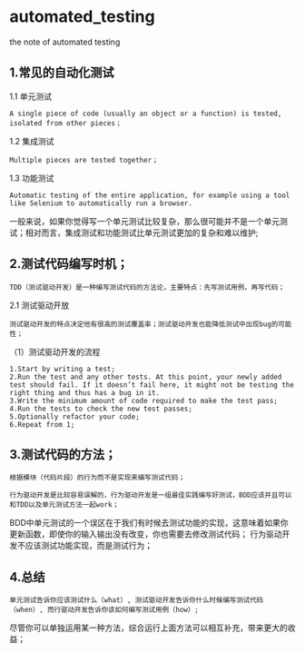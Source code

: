 # automated_testing
the note of automated testing

## 1.常见的自动化测试

1.1 单元测试

    A single piece of code (usually an object or a function) is tested, isolated from other pieces；
    
1.2 集成测试

    Multiple pieces are tested together；
    
1.3 功能测试

    Automatic testing of the entire application, for example using a tool like Selenium to automatically run a browser.


一般来说，如果你觉得写一个单元测试比较复杂，那么很可能并不是一个单元测试；相对而言，集成测试和功能测试比单元测试更加的复杂和难以维护;


## 2.测试代码编写时机；

    TDD（测试驱动开发）是一种编写测试代码的方法论，主要特点：先写测试用例，再写代码；
    
2.1 测试驱动开放

    测试驱动开发的特点决定他有很高的测试覆盖率；测试驱动开发也能降低测试中出现bug的可能性；
    
    
（1）测试驱动开发的流程
    
    1.Start by writing a test;
    2.Run the test and any other tests. At this point, your newly added test should fail. If it doesn’t fail here, it might not be testing the right thing and thus has a bug in it.
    3.Write the minimum amount of code required to make the test pass;
    4.Run the tests to check the new test passes;
    5.Optionally refactor your code;
    6.Repeat from 1;

## 3.测试代码的方法；
    
    根据模块（代码片段）的行为而不是实现来编写测试代码；

    行为驱动开发是比较容易误解的，行为驱动开发是一组最佳实践编写好测试，BDD应该并且可以和TDD以及单元测试方法一起work；
BDD中单元测试的一个误区在于我们有时候去测试功能的实现，这意味着如果你更新函数，即使你的输入输出没有改变，你也需要去修改测试代码；
行为驱动开发不应该测试功能实现，而是测试行为；



## 4.总结

    单元测试告诉你应该测试什么（what）, 测试驱动开发告诉你什么时候编写测试代码（when）, 而行驱动开发告诉你该如何编写测试用例（how）;
尽管你可以单独运用某一种方法，综合运行上面方法可以相互补充，带来更大的收益；